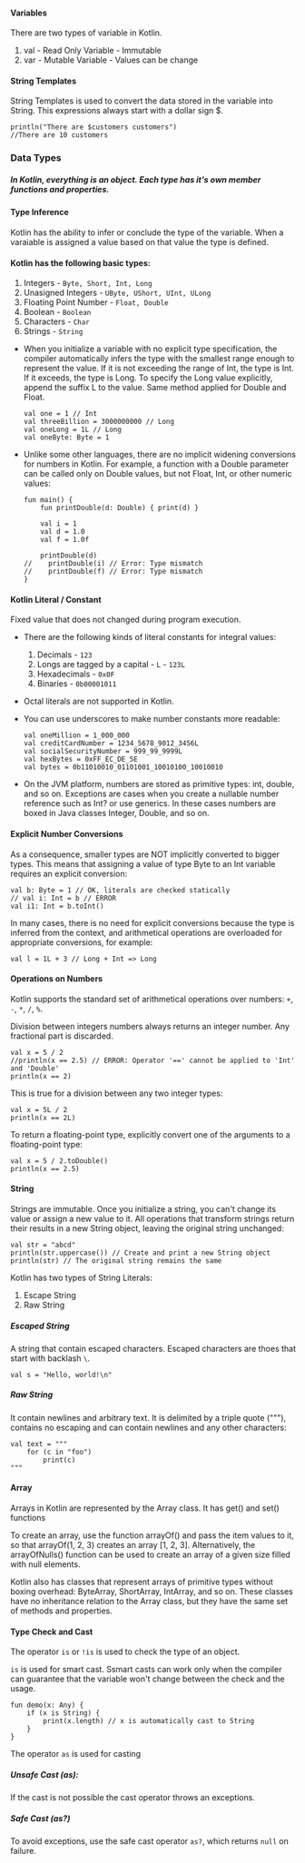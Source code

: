 #### Variables
There are two types of variable in Kotlin.
1. val - Read Only Variable - Immutable
2. var - Mutable Variable - Values can be change

#### String Templates
String Templates is used to convert the data stored in the variable into String. This expressions always start with a dollar sign $.
```
println("There are $customers customers")
//There are 10 customers
```

### Data Types
##### In Kotlin, everything is an object. Each type has it's own member functions and properties.
#### Type Inference
Kotlin has the ability to infer or conclude the type of the variable. When a varaiable is assigned a value based on that value the type is defined.

#### Kotlin has the following basic types:
1. Integers  -  `Byte, Short, Int, Long`
2. Unasigned Integers  -  `UByte, UShort, UInt, ULong`
3. Floating Point Number  -  `Float, Double`
4. Boolean  -  `Boolean`
5. Characters  -  `Char`
6. Strings  -  `String`

- When you initialize a variable with no explicit type specification, the compiler automatically infers the type with the smallest range enough to represent the value. If it is not exceeding the range of Int, the type is Int. If it exceeds, the type is Long. To specify the Long value explicitly, append the suffix L to the value. Same method applied for Double and Float.

  ```
  val one = 1 // Int
  val threeBillion = 3000000000 // Long
  val oneLong = 1L // Long
  val oneByte: Byte = 1
  ```

- Unlike some other languages, there are no implicit widening conversions for numbers in Kotlin. For example, a function with a Double parameter can be called only on Double values, but not Float, Int, or other numeric values:

  ```
  fun main() {
      fun printDouble(d: Double) { print(d) }

      val i = 1
      val d = 1.0
      val f = 1.0f

      printDouble(d)
  //    printDouble(i) // Error: Type mismatch
  //    printDouble(f) // Error: Type mismatch
  }
  ```

#### Kotlin Literal / Constant
Fixed value that does not changed during program execution.

- There are the following kinds of literal constants for integral values:
  1. Decimals - `123`
  2. Longs are tagged by a capital - `L` - `123L`
  3. Hexadecimals - `0x0F`
  4. Binaries - `0b00001011`

- Octal literals are not supported in Kotlin.

- You can use underscores to make number constants more readable:
  ```
  val oneMillion = 1_000_000
  val creditCardNumber = 1234_5678_9012_3456L
  val socialSecurityNumber = 999_99_9999L
  val hexBytes = 0xFF_EC_DE_5E
  val bytes = 0b11010010_01101001_10010100_10010010 
  ```
- On the JVM platform, numbers are stored as primitive types: int, double, and so on. Exceptions are cases when you create a nullable number reference such as Int? or use generics. In these cases numbers are boxed in Java classes Integer, Double, and so on.

#### Explicit Number Conversions
As a consequence, smaller types are NOT implicitly converted to bigger types. This means that assigning a value of type Byte to an Int variable requires an explicit conversion:

```
val b: Byte = 1 // OK, literals are checked statically
// val i: Int = b // ERROR
val i1: Int = b.toInt()
```

In many cases, there is no need for explicit conversions because the type is inferred from the context, and arithmetical operations are overloaded for appropriate conversions, for example:
```
val l = 1L + 3 // Long + Int => Long
```

#### Operations on Numbers
Kotlin supports the standard set of arithmetical operations over numbers: `+`, `-`, `*`, `/`, `%`. 

Division between integers numbers always returns an integer number. Any fractional part is discarded.
```
val x = 5 / 2
//println(x == 2.5) // ERROR: Operator '==' cannot be applied to 'Int' and 'Double'
println(x == 2)
```

This is true for a division between any two integer types:
```
val x = 5L / 2
println(x == 2L)
```

To return a floating-point type, explicitly convert one of the arguments to a floating-point type:
```
val x = 5 / 2.toDouble()
println(x == 2.5)
```

#### String
Strings are immutable. Once you initialize a string, you can't change its value or assign a new value to it. All operations that transform strings return their results in a new String object, leaving the original string unchanged:
```
val str = "abcd"
println(str.uppercase()) // Create and print a new String object
println(str) // The original string remains the same
```

Kotlin has two types of String Literals:
1. Escape String 
2. Raw String

##### Escaped String
A string that contain escaped characters. Escaped characters are thoes that start with backlash `\`.
```
val s = "Hello, world!\n"
```

##### Raw String
It contain newlines and arbitrary text. It is delimited by a triple quote ("""), contains no escaping and can contain newlines and any other characters:
```
val text = """
    for (c in "foo")
        print(c)
"""
```

#### Array
Arrays in Kotlin are represented by the Array class. It has get() and set() functions

To create an array, use the function arrayOf() and pass the item values to it, so that arrayOf(1, 2, 3) creates an array [1, 2, 3]. Alternatively, the arrayOfNulls() function can be used to create an array of a given size filled with null elements.

Kotlin also has classes that represent arrays of primitive types without boxing overhead: ByteArray, ShortArray, IntArray, and so on. These classes have no inheritance relation to the Array class, but they have the same set of methods and properties.


#### Type Check and Cast
The operator `is` or `!is` is used to check the type of an object. 

`is` is used for smart cast. Ssmart casts can work only when the compiler can guarantee that the variable won't change between the check and the usage.
```
fun demo(x: Any) {
    if (x is String) {
        print(x.length) // x is automatically cast to String
    }
}
```

The operator `as` is used for casting

##### Unsafe Cast (as):
If the cast is not possible the cast operator throws an exceptions.

##### Safe Cast (as?)
To avoid exceptions, use the safe cast operator `as?`, which returns `null` on failure.

